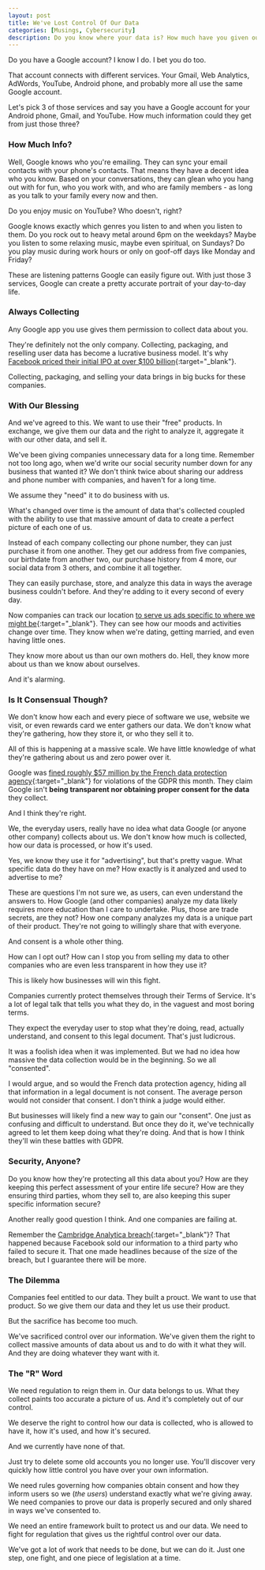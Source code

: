 ```yaml
---
layout: post
title: We've Lost Control Of Our Data
categories: [Musings, Cybersecurity]
description: Do you know where your data is? How much have you given out? Who is it going to? What does it say about you? So much of our data is in someone else's hands and we've lost control of it.
---
```


Do you have a Google account? I know I do. I bet you do too.

That account connects with different services. Your Gmail, Web Analytics, AdWords, YouTube, Android phone, and probably more all use the same Google account.

Let's pick 3 of those services and say you have a Google account for your Android phone, Gmail, and YouTube. How much information could they get from just those three?

<!--more-->

### How Much Info?
Well, Google knows who you're emailing. They can sync your email contacts with your phone's contacts. That means they have a decent idea who you know. Based on your conversations, they can glean who you hang out with for fun, who you work with, and who are family members - as long as you talk to your family every now and then.

Do you enjoy music on YouTube? Who doesn't, right?

Google knows exactly which genres you listen to and when you listen to them. Do you rock out to heavy metal around 6pm on the weekdays? Maybe you listen to some relaxing music, maybe even spiritual, on Sundays? Do you play music during work hours or only on goof-off days like Monday and Friday?

These are listening patterns Google can easily figure out. With just those 3 services, Google can create a pretty accurate portrait of your day-to-day life. 

### Always Collecting
Any Google app you use gives them permission to collect data about you.

They're definitely not the only company. Collecting, packaging, and reselling user data has become a lucrative business model. It's why [Facebook priced their initial IPO at over &#36;100 billion](https://www.wsj.com/articles/SB10001424052702303448404577409923406193162){:target="_blank"}. 

Collecting, packaging, and selling your data brings in big bucks for these companies.

### With Our Blessing
And we've agreed to this. We want to use their "free" products. In exchange, we give them our data and the right to analyze it, aggregate it with our other data, and sell it.

We've been giving companies unnecessary data for a long time. Remember not too long ago, when we'd write our social security number down for any business that wanted it? We don't think twice about sharing our address and phone number with companies, and haven't for a long time. 

We assume they "need" it to do business with us.

What's changed over time is the amount of data that's collected coupled with the ability to use that massive amount of data to create a perfect picture of each one of us.

Instead of each company collecting our phone number, they can just purchase it from one another. They get our address from five companies, our birthdate from another two, our purchase history from 4 more, our social data from 3 others, and combine it all together.

They can easily purchase, store, and analyze this data in ways the average business couldn't before. And they're adding to it every second of every day.

Now companies can track our location [to serve us ads specific to where we might be](https://www.entrepreneur.com/article/273856){:target="_blank"}. They can see how our moods and activities change over time. They know when we're dating, getting married, and even having little ones.

They know more about us than our own mothers do. Hell, they know more about us than we know about ourselves.

And it's alarming.

### Is It Consensual Though?

We don't know how each and every piece of software we use, website we visit, or even rewards card we enter gathers our data. We don't know what they're gathering, how they store it, or who they sell it to.

All of this is happening at a massive scale. We have little knowledge of what they're gathering about us and zero power over it. 

Google was [fined roughly &#36;57 million by the French data protection agency](https://techcrunch.com/2019/01/21/french-data-protection-watchdog-fines-google-57-million-under-the-gdpr/){:target="_blank"} for violations of the GDPR this month. They claim Google isn't **being transparent nor obtaining proper consent for the data** they collect. 

And I think they're right.

We, the everyday users, really have no idea what data Google (or anyone other company) collects about us. We don't know how much is collected, how our data is processed, or how it's used. 

Yes, we know they use it for "advertising", but that's pretty vague. What specific data do they have on me? How exactly is it analyzed and used to advertise to me? 

These are questions I'm not sure we, as users, can even understand the answers to. How Google (and other companies) analyze my data likely requires more education than I care to undertake. Plus, those are trade secrets, are they not? How one company analyzes my data is a unique part of their product. They're not going to willingly share that with everyone.

And consent is a whole other thing. 

How can I opt out? How can I stop you from selling my data to other companies who are even less transparent in how they use it?

This is likely how businesses will win this fight.

Companies currently protect themselves through their Terms of Service. It's a lot of legal talk that tells you what they do, in the vaguest and most boring terms. 

They expect the everyday user to stop what they're doing, read, actually understand, and consent to this legal document. That's just ludicrous.

It was a foolish idea when it was implemented. But we had no idea how massive the data collection would be in the beginning. So we all "consented". 

I would argue, and so would the French data protection agency, hiding all that information in a legal document is not consent. The average person would not consider that consent. I don't think a judge would either. 

But businesses will likely find a new way to gain our "consent". One just as confusing and difficult to understand. But once they do it, we've technically agreed to let them keep doing what they're doing. And that is how I think they'll win these battles with GDPR.

### Security, Anyone?
Do you know how they're protecting all this data about you? How are they keeping this perfect assessment of your entire life secure? How are they ensuring third parties, whom they sell to, are also keeping this super specific information secure?

Another really good question I think. And one companies are failing at.

Remember the [Cambridge Analytica breach](https://www.theguardian.com/technology/2018/apr/08/facebook-to-contact-the-87-million-users-affected-by-data-breach){:target="_blank"}? That happened because Facebook sold our information to a third party who failed to secure it. That one made headlines because of the size of the breach, but I guarantee there will be more.

### The Dilemma
Companies feel entitled to our data. They built a prouct. We want to use that product. So we give them our data and they let us use their product.

But the sacrifice has become too much. 

We've sacrificed control over our information. We've given them the right to collect massive amounts of data about us and to do with it what they will. And they are doing whatever they want with it.

### The "R" Word
We need regulation to reign them in. Our data belongs to us. What they collect paints too accurate a picture of us. And it's completely out of our control.

We deserve the right to control how our data is collected, who is allowed to have it, how it's used, and how it's secured.

And we currently have none of that.

Just try to delete some old accounts you no longer use. You'll discover very quickly how little control you have over your own information. 

We need rules governing how companies obtain consent and how they inform users so we (*the users*) understand exactly what we're giving away. We need companies to prove our data is properly secured and only shared in ways we've consented to. 

We need an entire framework built to protect us and our data. We need to fight for regulation that gives us the rightful control over our data. 

We've got a lot of work that needs to be done, but we can do it. Just one step, one fight, and one piece of legislation at a time.
